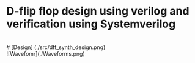 # D-flip flop design using verilog and verification using Systemverilog
<br>
# [Design] (./src/dff_synth_design.png)
<br>
![Wavefomr](./Waveforms.png)
